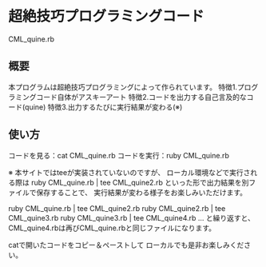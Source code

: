 # 超絶技巧プログラミングコード
CML_quine.rb

## 概要
本プログラムは超絶技巧プログラミングによって作られています。
特徴1.プログラミングコード自体がアスキーアート
特徴2.コードを出力する自己言及的なコード(quine)
特徴3.出力するたびに実行結果が変わる(※)

## 使い方
コードを見る：cat CML_quine.rb
コードを実行：ruby CML_quine.rb

※ 本サイトではteeが実装されていないのですが、
ローカル環境などで実行される際は
ruby CML_quine.rb | tee CML_quine2.rb
といった形で出力結果を別ファイルで保存することで、
実行結果が変わる様子をお楽しみいただけます。

ruby CML_quine.rb | tee CML_quine2.rb
ruby CML_quine2.rb | tee CML_quine3.rb
ruby CML_quine3.rb | tee CML_quine4.rb
…
と繰り返すと、
CML_quine4.rbは再びCML_quine.rbと同じファイルになります。

catで開いたコードをコピー＆ペーストして
ローカルでも是非お楽しみください。
